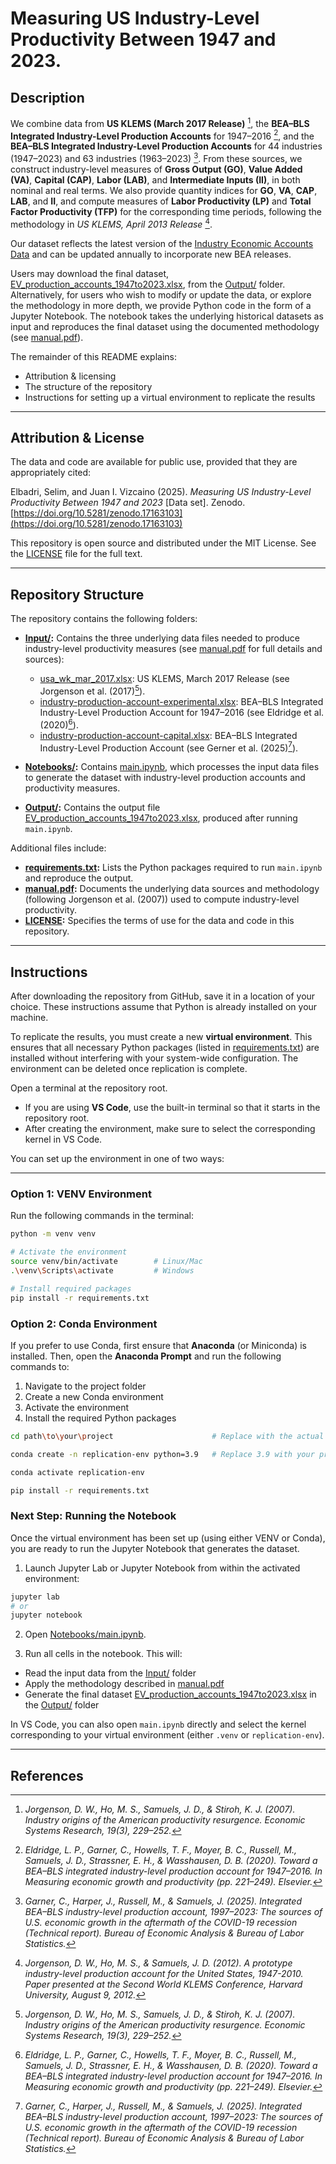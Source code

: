 # Measuring US Industry-Level Productivity Between 1947 and 2023.

## Description

We combine data from **US KLEMS (March 2017 Release)** [^1], the **BEA–BLS Integrated Industry-Level Production Accounts** for 1947–2016 [^2], and the **BEA–BLS Integrated Industry-Level Production Accounts** for 44 industries (1947–2023) and 63 industries (1963–2023) [^3]. From these sources, we construct industry-level measures of **Gross Output (GO)**, **Value Added (VA)**, **Capital (CAP)**, **Labor (LAB)**, and **Intermediate Inputs (II)**, in both nominal and real terms. We also provide quantity indices for **GO**, **VA**, **CAP**, **LAB**, and **II**, and compute measures of **Labor Productivity (LP)** and **Total Factor Productivity (TFP)** for the corresponding time periods, following the methodology in *US KLEMS, April 2013 Release* [^5].  

Our dataset reflects the latest version of the [Industry Economic Accounts Data](https://www.bea.gov/industry/input-output-accounts-data) and can be updated annually to incorporate new BEA releases.

Users may download the final dataset, [EV_production_accounts_1947to2023.xlsx](Output/EV_production_accounts_1947to2023.xlsx), from the [Output/](Output/) folder. Alternatively, for users who wish to modify or update the data, or explore the methodology in more depth, we provide Python code in the form of a Jupyter Notebook. The notebook takes the underlying historical datasets as input and reproduces the final dataset using the documented methodology (see [manual.pdf](manual.pdf)).  

The remainder of this README explains:  
- Attribution & licensing  
- The structure of the repository  
- Instructions for setting up a virtual environment to replicate the results  

---
## Attribution & License

The data and code are available for public use, provided that they are appropriately cited:

Elbadri, Selim, and Juan I. Vizcaino (2025). *Measuring US Industry-Level Productivity Between 1947 and 2023* [Data set]. Zenodo. [https://doi.org/10.5281/zenodo.17163103](https://doi.org/10.5281/zenodo.17163103)  

This repository is open source and distributed under the MIT License. See the [LICENSE](LICENSE) file for the full text.

---
## Repository Structure

The repository contains the following folders:

- **[Input/](Input/):** Contains the three underlying data files needed to produce industry-level productivity measures (see [manual.pdf](manual.pdf) for full details and sources):
  - [usa_wk_mar_2017.xlsx](Input/usa_wk_mar_2017.xlsx): US KLEMS, March 2017 Release (see Jorgenson et al. (2017)[^1]).  
  - [industry-production-account-experimental.xlsx](Input/industry-production-account-experimental.xlsx): BEA–BLS Integrated Industry-Level Production Account for 1947–2016 (see Eldridge et al. (2020)[^2]).  
  - [industry-production-account-capital.xlsx](Input/industry-production-account-capital.xlsx): BEA–BLS Integrated Industry-Level Production Account (see Gerner et al. (2025)[^3]).  

- **[Notebooks/](Notebooks/):** Contains [main.ipynb](Notebooks/main.ipynb), which processes the input data files to generate the dataset with industry-level production accounts and productivity measures.  

- **[Output/](Output/):** Contains the output file [EV_production_accounts_1947to2023.xlsx](Output/EV_production_accounts_1947to2023.xlsx), produced after running `main.ipynb`.  

Additional files include:

- **[requirements.txt](requirements.txt):** Lists the Python packages required to run `main.ipynb` and reproduce the output.  
- **[manual.pdf](manual.pdf):** Documents the underlying data sources and methodology (following Jorgenson et al. (2007)) used to compute industry-level productivity.  
- **[LICENSE](LICENSE):** Specifies the terms of use for the data and code in this repository.  

---
## Instructions

After downloading the repository from GitHub, save it in a location of your choice. These instructions assume that Python is already installed on your machine.

To replicate the results, you must create a new **virtual environment**. This ensures that all necessary Python packages (listed in [requirements.txt](requirements.txt)) are installed without interfering with your system-wide configuration. The environment can be deleted once replication is complete.

Open a terminal at the repository root.  
- If you are using **VS Code**, use the built-in terminal so that it starts in the repository root.  
- After creating the environment, make sure to select the corresponding kernel in VS Code.  

You can set up the environment in one of two ways:

---

### Option 1: VENV Environment

Run the following commands in the terminal:

```bash
python -m venv venv

# Activate the environment
source venv/bin/activate        # Linux/Mac
.\venv\Scripts\activate         # Windows

# Install required packages
pip install -r requirements.txt
```

### Option 2: Conda Environment

If you prefer to use Conda, first ensure that **Anaconda** (or Miniconda) is installed. Then, open the **Anaconda Prompt** and run the following commands to:  
1. Navigate to the project folder  
2. Create a new Conda environment  
3. Activate the environment  
4. Install the required Python packages  

```bash
cd path\to\your\project           			 # Replace with the actual path to the repository

conda create -n replication-env python=3.9   # Replace 3.9 with your preferred Python version

conda activate replication-env

pip install -r requirements.txt
```

### Next Step: Running the Notebook

Once the virtual environment has been set up (using either VENV or Conda), you are ready to run the Jupyter Notebook that generates the dataset.

1. Launch Jupyter Lab or Jupyter Notebook from within the activated environment:

```bash
jupyter lab
# or
jupyter notebook
```

2. Open [Notebooks/main.ipynb](Notebooks/main.ipynb).  

3. Run all cells in the notebook. This will:

- Read the input data from the [Input/](Input/) folder  
- Apply the methodology described in [manual.pdf](manual.pdf)  
- Generate the final dataset [EV_production_accounts_1947to2023.xlsx](Output/EV_production_accounts_1947to2023.xlsx) in the [Output/](Output/) folder  

In VS Code, you can also open `main.ipynb` directly and select the kernel corresponding to your virtual environment (either `.venv` or `replication-env`).

---
## References

[^1]: *Jorgenson, D. W., Ho, M. S., Samuels, J. D., & Stiroh, K. J. (2007). Industry origins of the American productivity resurgence. Economic Systems Research, 19(3), 229–252.*  

[^2]: *Eldridge, L. P., Garner, C., Howells, T. F., Moyer, B. C., Russell, M., Samuels, J. D., Strassner, E. H., & Wasshausen, D. B. (2020). Toward a BEA–BLS integrated industry-level production account for 1947–2016. In Measuring economic growth and productivity (pp. 221–249). Elsevier.*  

[^3]: *Garner, C., Harper, J., Russell, M., & Samuels, J. (2025). Integrated BEA–BLS industry-level production account, 1997–2023: The sources of U.S. economic growth in the aftermath of the COVID-19 recession (Technical report). Bureau of Economic Analysis & Bureau of Labor Statistics.*  

[^4]: *Jorgenson, D. W., Ho, M. S., & Samuels, J. D. (2017). Educational attainment and the revival of US economic growth. In Education, Skills, and Technical Change: Implications for Future US GDP Growth (pp. 23–60). University of Chicago Press.*  

[^5]: *Jorgenson, D. W., Ho, M. S., & Samuels, J. D. (2012). A prototype industry-level production account for the United States, 1947-2010. Paper presented at the Second World KLEMS Conference, Harvard University, August 9, 2012.*


